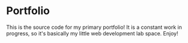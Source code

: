 # Portfolio
This is the source code for my primary portfolio! It is a constant work in progress, so it's basically my little web development lab space. Enjoy!
